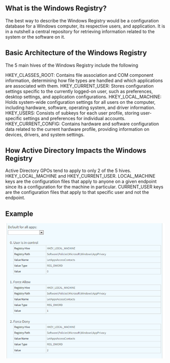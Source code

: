 ## What is the Windows Registry?

The best way to describe the Windows Registry would be a configuration database for a Windows computer, its respective users, and application. It is in a nutshell a central repository for retrieving information related to the system or the software on it.

## Basic Architecture of the Windows Registry

The 5 main hives of the Windows Registry include the following

 HKEY_CLASSES_ROOT: Contains file association and COM component information, determining how file types are handled and which applications are associated with them.
 HKEY_CURRENT_USER: Stores configuration settings specific to the currently logged-on user, such as preferences, desktop settings, and application configurations.
 HKEY_LOCAL_MACHINE: Holds system-wide configuration settings for all users on the computer, including hardware, software, operating system, and driver information.
 HKEY_USERS: Consists of subkeys for each user profile, storing user-specific settings and preferences for individual accounts.
 HKEY_CURRENT_CONFIG: Contains hardware and software configuration data related to the current hardware profile, providing information on devices, drivers, and system settings.

## How Active Directory Impacts the Windows Registry

Active Directory GPOs tend to apply to only 2 of the 5 hives. HKEY_LOCAL_MACHINE and HKEY_CURRENT_USER. LOCAL_MACHINE keys are the configuration files that apply to anyone on a given endpoint since its a configuration for the machine in particular. CURRENT_USER keys are the configuration files that apply to that specific user and not the endpoint.

## Example 

![REGISTRY-EXAMPLE](/REGISTRY-EXAMPLE.png)



